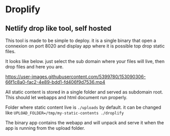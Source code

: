 # Droplify

## Netlify drop like tool, self hosted

This tool is made to be simple to deploy. 
it is a single binary that open a connexion on port 8020
and display app where it is possible top drop static files.

It looks like below. just select the sub domain where your files will live,
then drop files and here you are.



https://user-images.githubusercontent.com/5399780/153090306-66f1c8a0-fac2-4e89-bdd1-fd406f9d7536.mp4



All static content is stored in a single folder and served as subdomain root. 
This should let webapps and html document run properly.

Folder where static content live is `./uploads` by default. it can be changed like
`UPLOAD_FOLDER=/tmp/my-static-contents ./droplify`

The binary app contains the webapp and will 
unpack and serve it when the app is running
from the upload folder.
